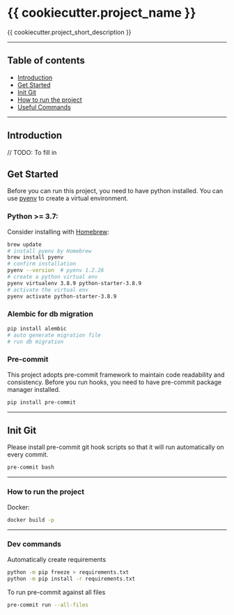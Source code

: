 # {{ cookiecutter.project_name }}

{{ cookiecutter.project_short_description }}

----
## Table of contents
- [Introduction]()
- [Get Started](#getstarted)
- [Init Git](#git)
- [How to run the project](#run)
- [Useful Commands](#commands)

----
## Introduction <a name="introduction"></a>
// TODO: To fill in

## Get Started <a name="getstarted"></a>

Before you can run this project, you need to have python installed.
You can use [pyenv](https://github.com/pyenv/pyenv) to create a virtual environment.

### Python >= 3.7:
Consider installing with [Homebrew](https://docs.brew.sh/):
```bash
brew update
# install pyenv by Homebrew
brew install pyenv
# confirm installation
pyenv --version  # pyenv 1.2.26
# create a python virtual env
pyenv virtualenv 3.8.9 python-starter-3.8.9
# activate the virtual env
pyenv activate python-starter-3.8.9
```

### Alembic for db migration
```bash
pip install alembic
# auto generate migration file
# run db migration
```

### Pre-commit
This project adopts pre-commit framework to maintain code readability and consistency.
Before you run hooks, you need to have pre-commit package manager installed.

```bash
pip install pre-commit
```


----
## Init Git <a name="git"></a>
Please install pre-commit git hook scripts so that it will run automatically on every commit.

```bash
pre-commit bash
```

----
### How to run the project <a name="run"></a>
Docker:
```bash
docker build -p
```

----
### Dev commands  <a name="commands"></a>

Automatically create requirements
```bash
python -m pip freeze > requirements.txt
python -m pip install -r requirements.txt
```

To run pre-commit against all files
```bash
pre-commit run --all-files
```
